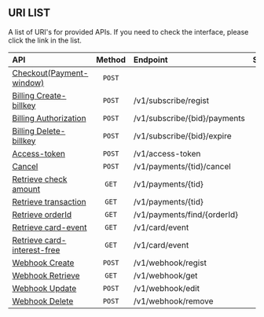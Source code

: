 ## URI LIST
A list of URI's for provided APIs. If you need to check the interface, please click the link in the list.

| API                                                               |     Method      |               Endpoint              |   Sandbox |
|:------------------------------------------------------------------|:-------------:|:--------------------------------------|:---------:|
| [Checkout(Payment-window)](/api/nicepay-api-payment-window-url.md) |      `POST`    |                                     |     ○     |
| [Billing Create-billkey](/api/nicepay-api-billing.md)             |      `POST`     |     /v1/subscribe/regist            |     ○     |
| [Billing Authorization](/api/nicepay-api-billing.md)              |      `POST`     |     /v1/subscribe/{bid}/payments    |     ○     |
| [Billing Delete-billkey](/api/payment-subscribe.md)               |      `POST`     |     /v1/subscribe/{bid}/expire      |     ○     |
| [Access-token](/api/nicepay-api-access-token.md)                  |      `POST`     |     /v1/access-token                |     ○     |
| [Cancel](/api/nicepay-api-cancel.md)                              |      `POST`     |     /v1/payments/{tid}/cancel       |     △     |
| [Retrieve check amount](/api/nicepay-api-retrieve.md#check-amount-api-request-parameter)              |       `GET`     |     /v1/payments/{tid}              |     ○     |
| [Retrieve transaction](/api/nicepay-api-retrieve.md#retrieve-a-transaction-with-tidtransaction-id)              |       `GET`     |     /v1/payments/{tid}              |     ○     |
| [Retrieve orderId](/api/nicepay-api-retrieve.md#retrieve-a-transaction-with-orderid)                  |       `GET`     |     /v1/payments/find/{orderId}     |     ○     |
| [Retrieve card-event](/api/nicepay-api-retrieve.md#card-event-api)               |       `GET`     |     /v1/card/event                  |     ×     |
| [Retrieve card-interest-free](/api/nicepay-api-retrieve.md#interest-free-installment-information-api)       |       `GET`     |     /v1/card/event                  |     ×     |
| [Webhook Create](/api/nicepay-api-webhook.md) |      `POST`    |     /v1/webhook/regist      |     ×     |
| [Webhook Retrieve](/api/nicepay-api-webhook.md) |      `GET`    |    /v1/webhook/get     |     ×     |
| [Webhook Update](/api/nicepay-api-webhook.md) |      `POST`    |      /v1/webhook/edit        |     ×     |
| [Webhook Delete](/api/nicepay-api-webhook.md) |      `POST`    |      /v1/webhook/remove      |     ×     |